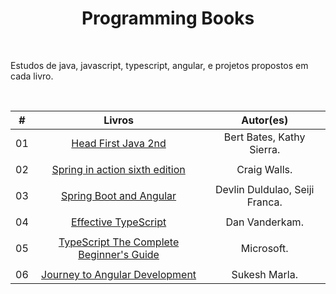 <h1 align="center">Programming Books</h1><br>
<p>Estudos de java, javascript, typescript, angular, e projetos propostos em cada livro.</p>
<br>

| #   |                                   Livros                                   |           Autor(es)            |
| --- | :------------------------------------------------------------------------: | :----------------------------: |
| 01  |                [Head First Java 2nd](./head%20first%20java)                |   Bert Bates, Kathy Sierra.    |
|     |                                                                            |                                |
| 02  | [Spring in action sixth edition](./spring%20in%20action%20sixth%20edition) |          Craig Walls.          |
|     |                                                                            |                                |
| 03  |        [Spring Boot and Angular](./spring%20boot%20and%20angular/)         | Devlin Duldulao, Seiji Franca. |
|     |                                                                            |                                |
| 04  |             [Effective TypeScript](./effective%20typeScript/)              |         Dan Vanderkam.         |
|     |                                                                            |                                |
| 05  |         [TypeScript The Complete Beginner's Guide](./typeScript/)          |           Microsoft.           |
|     |                                                                            |                                |
| 06  |            [Journey to Angular Development](./journeyAngular/)             |         Sukesh Marla.          |
